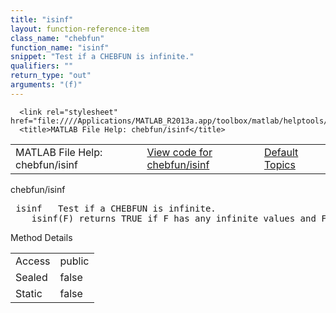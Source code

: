 ```yaml
---
title: "isinf"
layout: function-reference-item
class_name: "chebfun"
function_name: "isinf"
snippet: "Test if a CHEBFUN is infinite."
qualifiers: ""
return_type: "out"
arguments: "(f)"
---
```


<html>
   <head>
      <meta http-equiv="Content-Type" content="text/html; charset=utf-8">
   
      <link rel="stylesheet" href="file:////Applications/MATLAB_R2013a.app/toolbox/matlab/helptools/private/helpwin.css">
      <title>MATLAB File Help: chebfun/isinf</title>
   </head>
   <body>
      <!--Single-page help-->
      <table border="0" cellspacing="0" width="100%">
         <tr class="subheader">
            <td class="headertitle">MATLAB File Help: chebfun/isinf</td>
            <td class="subheader-left"><a href="matlab:edit chebfun/isinf">View code for chebfun/isinf</a></td>
            <td class="subheader-right"><a href="matlab:helpwin">Default Topics</a></td>
         </tr>
      </table>
      <div class="title">chebfun/isinf</div>
      <div class="helptext"><pre><!--helptext --> <span class="helptopic">isinf</span>   Test if a CHEBFUN is infinite.
    <span class="helptopic">isinf</span>(F) returns TRUE if F has any infinite values and FALSE otherwise.</pre></div><!--after help -->
      <!--Method-->
      <div class="sectiontitle">Method Details</div>
      <table class="class-details">
         <tr>
            <td class="class-detail-label">Access</td>
            <td>public</td>
         </tr>
         <tr>
            <td class="class-detail-label">Sealed</td>
            <td>false</td>
         </tr>
         <tr>
            <td class="class-detail-label">Static</td>
            <td>false</td>
         </tr>
      </table>
   </body>
</html>
